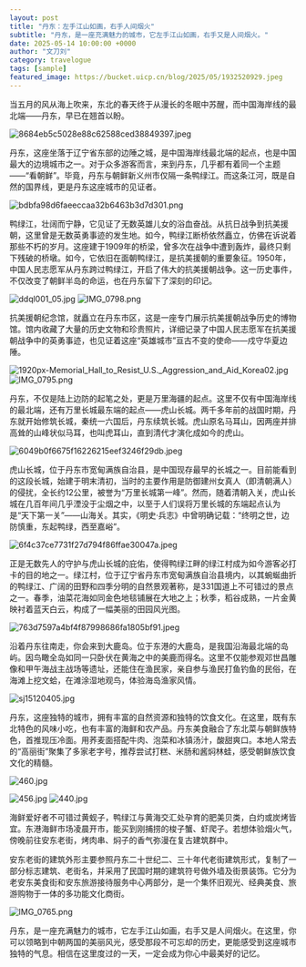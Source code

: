 ```yaml
---
layout: post
title: "丹东：左手江山如画，右手人间烟火"
subtitle: "丹东，是一座充满魅力的城市，它左手江山如画，右手又是人间烟火。"
date: 2025-05-14 10:00:00 +0000
author: "文刀刘"
category: travelogue
tags: [sample]
featured_image: https://bucket.uicp.cn/blog/2025/05/1932520929.jpeg
---
```


当五月的风从海上吹来，东北的春天终于从漫长的冬眠中苏醒，而中国海岸线的最北端——丹东，早已在翘首以盼。

![8684eb5c5028e88c62588ced38849397.jpeg][1]

丹东，这座坐落于辽宁省东部的边陲之城，是中国海岸线最北端的起点，也是中国最大的边境城市之一。对于众多游客而言，来到丹东，几乎都有着同一个主题——“看朝鲜”。毕竟，丹东与朝鲜新义州市仅隔一条鸭绿江。而这条江河，既是自然的国界线，更是丹东这座城市的见证者。

![bdbfa98d6faeeccaa32b6463b3d7d301.png][2]

鸭绿江，壮阔而宁静，它见证了无数英雄儿女的浴血奋战。从抗日战争到抗美援朝，这里曾是无数英勇事迹的发生地。如今，鸭绿江断桥依然矗立，仿佛在诉说着那些不朽的岁月。这座建于1909年的桥梁，曾多次在战争中遭到轰炸，最终只剩下残破的桥墩。如今，它依旧在面朝鸭绿江，是抗美援朝的重要象征。1950年，中国人民志愿军从丹东跨过鸭绿江，开启了伟大的抗美援朝战争。这一历史事件，不仅改变了朝鲜半岛的命运，也在丹东留下了深刻的印记。

![ddql001_05.jpg][3]
![IMG_0798.png][4]

抗美援朝纪念馆，就矗立在丹东市区，这是一座专门展示抗美援朝战争历史的博物馆。馆内收藏了大量的历史文物和珍贵照片，详细记录了中国人民志愿军在抗美援朝战争中的英勇事迹，也见证着这座“英雄城市”亘古不变的使命——戍守华夏边陲。

![1920px-Memorial_Hall_to_Resist_U.S._Aggression_and_Aid_Korea02.jpg][5]
![IMG_0795.png][6]

丹东，不仅是陆上边防的起笔之处，更是万里海疆的起点。这里不仅有中国海岸线的最北端，还有万里长城最东端的起点——虎山长城。两千多年前的战国时期，丹东就开始修筑长城，秦统一六国后，丹东续筑长城。虎山原名马耳山，因两座并排高耸的山峰状似马耳，也叫虎耳山，直到清代才演化成如今的虎山。

![6049b0f6675f16226215eef3246f29db.jpeg][7]

虎山长城，位于丹东市宽甸满族自治县，是中国现存最早的长城之一。目前能看到的这段长城，始建于明末清初，当时的主要作用是防御建州女真人（即清朝满人）的侵扰，全长约12公里，被誉为“万里长城第一峰”。然而，随着清朝入关，虎山长城在几百年间几乎湮没于尘烟之中，以至于人们误将万里长城的东端起点认为是“天下第一关”——山海关。其实，《明史·兵志》中曾明确记载：“终明之世，边防慎重，东起鸭绿，西至嘉峪”。

![6f4c37ce7731f27d794f86ffae30047a.jpeg][8]

正是无数先人的守护与虎山长城的庇佑，使得鸭绿江畔的绿江村成为如今游客必打卡的目的地之一。绿江村，位于辽宁省丹东市宽甸满族自治县境内，以其蜿蜒曲折的鸭绿江、广阔的田野和四季分明的自然景观著称，是331国道上不可错过的景点之一。春季，油菜花海如同金色地毯铺展在大地之上；秋季，稻谷成熟，一片金黄映衬着蓝天白云，构成了一幅美丽的田园风光图。

![763d7597a4bf4f87998686fa1805bf91.jpeg][9]

沿着丹东往南走，你会来到大鹿岛。位于东港的大鹿岛，是我国沿海最北端的岛屿。因鸟瞰全岛如同一只卧伏在黄海之中的美鹿而得名。这里不仅能参观邓世昌雕像和甲午海战主战场等遗址，还能住在渔民家，亲自参与渔民打鱼钓鱼的民俗，在海滩上挖文蛤，在滩涂湿地观鸟，体验海岛渔家风情。

![sj15120405.jpg][10]

丹东，这座独特的城市，拥有丰富的自然资源和独特的饮食文化。在这里，既有东北特色的风味小吃，也有丰富的海鲜和农产品。丹东美食融合了东北菜与朝鲜族特色，首推现压冷面。用荞麦面搭配牛肉、泡菜和冰镇汤汁，酸甜爽口。本地人常去的“高丽街”聚集了多家老字号，推荐尝试打糕、米肠和酱焖林蛙，感受朝鲜族饮食文化的精髓。

![460.jpg][11]

![456.jpg][12]
![440.jpg][13]

海鲜爱好者不可错过黄蚬子，鸭绿江与黄海交汇处孕育的肥美贝类，白灼或炭烤皆宜。东港海鲜市场凌晨开市，能买到刚捕捞的梭子蟹、虾爬子。若想体验烟火气，傍晚前往安东老街，烤肉串、焖子的香气弥漫在复古建筑群中。

安东老街的建筑外形主要参照丹东二十世纪二、三十年代老街建筑形式，复制了一部分标志建筑、老街名，并采用了民国时期的建筑符号做外墙及街景装饰。它分为老安东美食街和安东旅游接待服务中心两部分，是一个集怀旧观光、经典美食、旅游购物于一体的多功能文化商街。

![IMG_0765.png][14]

丹东，是一座充满魅力的城市，它左手江山如画，右手又是人间烟火。在这里，你可以领略到中朝两国的美丽风光，感受那段不可忘却的历史，更能感受到这座城市独特的气息。相信在这里度过的一天，一定会成为你心中最美好的记忆。


  [1]: https://bucket.uicp.cn/blog/2025/05/1932520929.jpeg
  [2]: https://bucket.uicp.cn/blog/2025/05/2957677097.png
  [3]: https://bucket.uicp.cn/blog/2025/05/955641590.jpg
  [4]: https://bucket.uicp.cn/blog/2025/05/1481468606.png
  [5]: https://bucket.uicp.cn/blog/2025/05/4015499756.jpg
  [6]: https://bucket.uicp.cn/blog/2025/05/891301692.png
  [7]: https://bucket.uicp.cn/blog/2025/05/1767894787.jpeg
  [8]: https://bucket.uicp.cn/blog/2025/05/3292351071.jpeg
  [9]: https://bucket.uicp.cn/blog/2025/05/1933105045.jpeg
  [10]: https://bucket.uicp.cn/blog/2025/05/3713585895.jpg
  [11]: https://bucket.uicp.cn/blog/2025/05/3788613963.jpg
  [12]: https://bucket.uicp.cn/blog/2025/05/2606512811.jpg
  [13]: https://bucket.uicp.cn/blog/2025/05/3687859200.jpg
  [14]: https://bucket.uicp.cn/blog/2025/05/1602427515.png